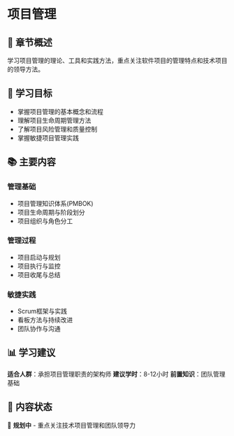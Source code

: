 # 项目管理

## 📖 章节概述

学习项目管理的理论、工具和实践方法，重点关注软件项目的管理特点和技术项目的领导方法。

## 🎯 学习目标

- 掌握项目管理的基本概念和流程
- 理解项目生命周期管理方法
- 了解项目风险管理和质量控制
- 掌握敏捷项目管理实践

## 📚 主要内容

### 管理基础
- 项目管理知识体系(PMBOK)
- 项目生命周期与阶段划分
- 项目组织与角色分工

### 管理过程
- 项目启动与规划
- 项目执行与监控
- 项目收尾与总结

### 敏捷实践
- Scrum框架与实践
- 看板方法与持续改进
- 团队协作与沟通

## 📊 学习建议

**适合人群**：承担项目管理职责的架构师
**建议学时**：8-12小时
**前置知识**：团队管理基础

## 🔄 内容状态

📝 **规划中** - 重点关注技术项目管理和团队领导力